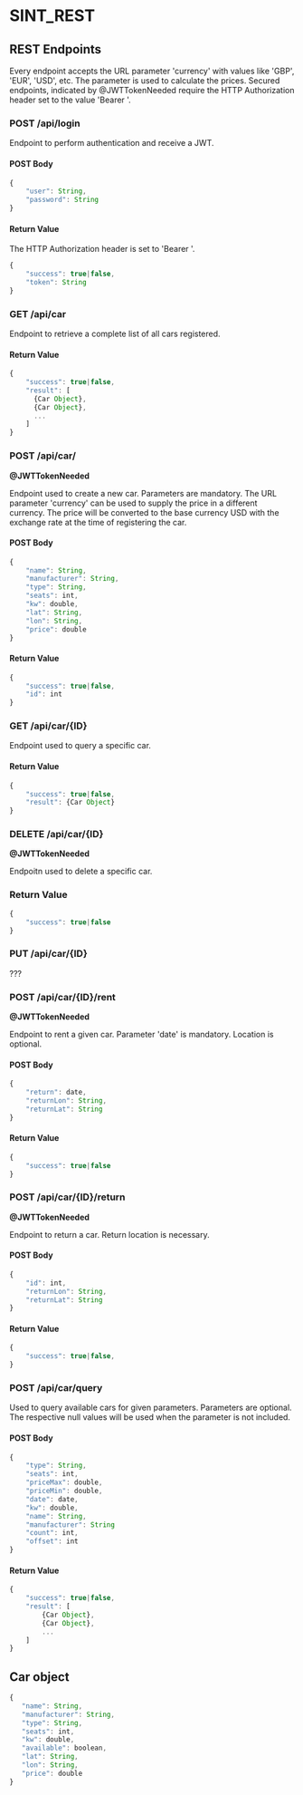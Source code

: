 # SINT_REST

## REST Endpoints
Every endpoint accepts the URL parameter 'currency' with values like 'GBP', 'EUR', 'USD', etc. The parameter is used to calculate the prices.
Secured endpoints, indicated by @JWTTokenNeeded require the HTTP Authorization header set to the value 'Bearer <JWT>'.

### POST /api/login
Endpoint to perform authentication and receive a JWT.

#### POST Body
```javascript
{
    "user": String,
    "password": String
}
```

#### Return Value
The HTTP Authorization header is set to 'Bearer <JWT>'.
```javascript
{
    "success": true|false,
    "token": String
}
```

### GET /api/car

Endpoint to retrieve a complete list of all cars registered.

#### Return Value
```javascript
{
    "success": true|false,
    "result": [
      {Car Object},
      {Car Object},
      ...
    ]
}
```

### POST /api/car/
**@JWTTokenNeeded**

Endpoint used to create a new car.
Parameters are mandatory.
The URL parameter 'currency' can be used to supply the price in a different currency. The price will be converted to the base currency USD with the exchange rate at the time of registering the car.

#### POST Body
```javascript
{
    "name": String,
    "manufacturer": String,
    "type": String,
    "seats": int,
    "kw": double,
    "lat": String,
    "lon": String,
    "price": double
}
```
#### Return Value
```javascript
{
    "success": true|false,
    "id": int
}
```

### GET /api/car/{ID}

Endpoint used to query a specific car.

#### Return Value
```javascript
{ 
    "success": true|false,
    "result": {Car Object}
}
```

### DELETE /api/car/{ID}
**@JWTTokenNeeded**

Endpoitn used to delete a specific car.

### Return Value
```javascript
{
    "success": true|false
}
```


### PUT /api/car/{ID}
???

### POST /api/car/{ID}/rent
**@JWTTokenNeeded**

Endpoint to rent a given car.
Parameter 'date' is mandatory.
Location is optional.

#### POST Body
```javascript
{ 
    "return": date,
    "returnLon": String,
    "returnLat": String
}
```

#### Return Value
```javascript
{
    "success": true|false
}
```

### POST /api/car/{ID}/return
**@JWTTokenNeeded**

Endpoint to return a car.
Return location is necessary.

#### POST Body
```javascript
{
    "id": int,
    "returnLon": String,
    "returnLat": String
}
```

#### Return Value
```javascript
{
    "success": true|false,
}
```

### POST /api/car/query

Used to query available cars for given parameters. 
Parameters are optional.
The respective null values will be used when the parameter is not included.

#### POST Body
```javascript
{
    "type": String,
    "seats": int,
    "priceMax": double,
    "priceMin": double,
    "date": date,
    "kw": double,
    "name": String,
    "manufacturer": String
    "count": int,
    "offset": int
}
```

#### Return Value
```javascript
{
    "success": true|false,
    "result": [
        {Car Object},
        {Car Object},
        ...
    ]
}
```

## Car object
```javascript
{
   "name": String,
   "manufacturer": String,
   "type": String,
   "seats": int,
   "kw": double,
   "available": boolean,
   "lat": String,
   "lon": String,
   "price": double
}
```
